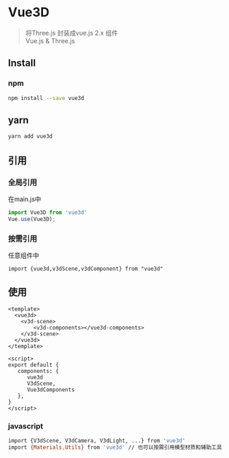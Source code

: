 # Vue3D

> 将Three.js 封装成vue.js 2.x 组件   
> Vue.js & Three.js   

## Install

### npm   

``` bash
npm install --save vue3d 
```

## yarn 

``` bash
yarn add vue3d
```

## 引用

### 全局引用
在main.js中
``` javascript
import Vue3D from 'vue3d'
Vue.use(Vue3D);
```

### 按需引用
任意组件中
```
import {vue3d,v3dScene,v3dComponent} from "vue3d"
```

## 使用
``` vue
<template>
  <vue3d>
    <v3d-scene>
        <v3d-components></vue3d-components>
    </v3d-scene>
  </vue3d>
</template>

<script>
export default {
   components: {
      vue3d
      V3dScene,
      Vue3dComponents
   },
}
</script>
```
### javascript
``` bash
import {V3dScene, V3dCamera, V3dLight, ...} from 'vue3d'
import {Materials,Utils} from 'vue3d' // 也可以按需引用模型材质和辅助工具
```

